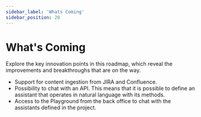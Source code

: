 ```yaml
---
sidebar_label: 'Whats Coming'
sidebar_position: 20
---
```

# What's Coming

Explore the key innovation points in this roadmap, which reveal the improvements and breakthroughs that are on the way.

* Support for content ingestion from JIRA and Confluence.
* Possibility to chat with an API. This means that it is possible to define an assistant that operates in natural language
  with its methods.
* Access to the Playground from the back office to chat with the assistants defined in the project.
